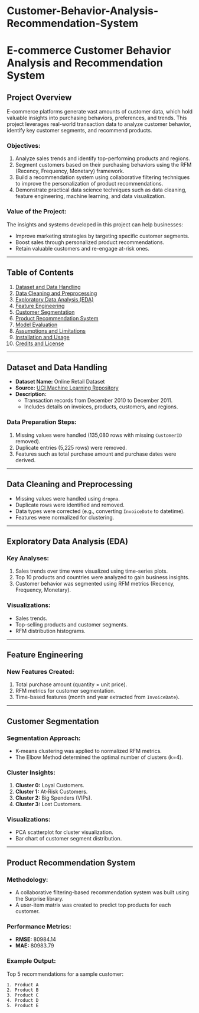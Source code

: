 # Customer-Behavior-Analysis-Recommendation-System
# E-commerce Customer Behavior Analysis and Recommendation System

## Project Overview
E-commerce platforms generate vast amounts of customer data, which hold valuable insights into purchasing behaviors, preferences, and trends. This project leverages real-world transaction data to analyze customer behavior, identify key customer segments, and recommend products.

### Objectives:
1. Analyze sales trends and identify top-performing products and regions.
2. Segment customers based on their purchasing behaviors using the RFM (Recency, Frequency, Monetary) framework.
3. Build a recommendation system using collaborative filtering techniques to improve the personalization of product recommendations.
4. Demonstrate practical data science techniques such as data cleaning, feature engineering, machine learning, and data visualization.

### Value of the Project:
The insights and systems developed in this project can help businesses:
- Improve marketing strategies by targeting specific customer segments.
- Boost sales through personalized product recommendations.
- Retain valuable customers and re-engage at-risk ones.

---

## Table of Contents
1. [Dataset and Data Handling](#dataset-and-data-handling)
2. [Data Cleaning and Preprocessing](#data-cleaning-and-preprocessing)
3. [Exploratory Data Analysis (EDA)](#exploratory-data-analysis-eda)
4. [Feature Engineering](#feature-engineering)
5. [Customer Segmentation](#customer-segmentation)
6. [Product Recommendation System](#product-recommendation-system)
7. [Model Evaluation](#model-evaluation)
8. [Assumptions and Limitations](#assumptions-and-limitations)
9. [Installation and Usage](#installation-and-usage)
10. [Credits and License](#credits-and-license)

---

## Dataset and Data Handling
- **Dataset Name:** Online Retail Dataset
- **Source:** [UCI Machine Learning Repository](https://archive.ics.uci.edu/dataset/352/online+retail)
- **Description:** 
  - Transaction records from December 2010 to December 2011.
  - Includes details on invoices, products, customers, and regions.

### Data Preparation Steps:
1. Missing values were handled (135,080 rows with missing `CustomerID` removed).
2. Duplicate entries (5,225 rows) were removed.
3. Features such as total purchase amount and purchase dates were derived.

---

## Data Cleaning and Preprocessing
- Missing values were handled using `dropna`.
- Duplicate rows were identified and removed.
- Data types were corrected (e.g., converting `InvoiceDate` to datetime).
- Features were normalized for clustering.

---

## Exploratory Data Analysis (EDA)
### Key Analyses:
1. Sales trends over time were visualized using time-series plots.
2. Top 10 products and countries were analyzed to gain business insights.
3. Customer behavior was segmented using RFM metrics (Recency, Frequency, Monetary).

### Visualizations:
- Sales trends.
- Top-selling products and customer segments.
- RFM distribution histograms.

---

## Feature Engineering
### New Features Created:
1. Total purchase amount (quantity × unit price).
2. RFM metrics for customer segmentation.
3. Time-based features (month and year extracted from `InvoiceDate`).

---

## Customer Segmentation
### Segmentation Approach:
- K-means clustering was applied to normalized RFM metrics.
- The Elbow Method determined the optimal number of clusters (k=4).

### Cluster Insights:
1. **Cluster 0:** Loyal Customers.
2. **Cluster 1:** At-Risk Customers.
3. **Cluster 2:** Big Spenders (VIPs).
4. **Cluster 3:** Lost Customers.

### Visualizations:
- PCA scatterplot for cluster visualization.
- Bar chart of customer segment distribution.

---

## Product Recommendation System
### Methodology:
- A collaborative filtering-based recommendation system was built using the Surprise library.
- A user-item matrix was created to predict top products for each customer.

### Performance Metrics:
- **RMSE:** 80984.14
- **MAE:** 80983.79

### Example Output:
Top 5 recommendations for a sample customer:
```plaintext
1. Product A
2. Product B
3. Product C
4. Product D
5. Product E
